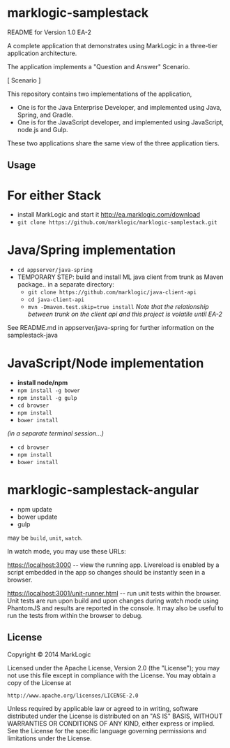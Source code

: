 # marklogic-samplestack

README for Version 1.0 EA-2

A complete application that demonstrates using MarkLogic in a three-tier application architecture.

The application implements a "Question and Answer" Scenario.

[ Scenario ]

This repository contains two implementations of the application, 

* One is for the Java Enterprise Developer, and implemented using Java, Spring, and Gradle.
* One is for the JavaScript developer, and implemented using JavaScript, node.js and Gulp.

These two applications share the same view of the three application tiers.

## Usage

# For either Stack
 
* install MarkLogic and start it  http://ea.marklogic.com/download
* ``git clone https://github.com/marklogic/marklogic-samplestack.git``

# Java/Spring implementation

* ```cd appserver/java-spring```
* TEMPORARY STEP: build and install ML java client from trunk as Maven package.. in a separate directory:
  * `git clone https://github.com/marklogic/java-client-api`
  * `cd java-client-api`
  * `mvn -Dmaven.test.skip=true install`
*Note that the relationship between trunk on the client api and this project is volatile until EA-2*

See README.md in appserver/java-spring for further information on the samplestack-java


# JavaScript/Node implementation

* **install node/npm**
* `npm install -g bower`
* `npm install -g gulp`
* `cd browser`
* `npm install`
* `bower install`

*(in a separate terminal session...)*

* `cd browser`
* `npm install`
* `bower install`

# marklogic-samplestack-angular

* npm update
* bower update
* gulp <command>

<command> may be `build`, `unit`, `watch`.

In watch mode, you may use these URLs:

[https://localhost:3000](https://localhost:3000) -- view the running app.
Livereload is enabled by a script embedded in the app so changes should
be instantly seen in a browser.

[https://localhost:3001/unit-runner.html](https://localhost:3001/unit-runner.html) -- run
unit tests within the browser.  Unit tests are run upon build and upon changes
during watch mode using PhantomJS and results are reported in the console.
It may also be useful to run the tests from within the browser to debug.


## License

Copyright © 2014 MarkLogic

Licensed under the Apache License, Version 2.0 (the "License");
you may not use this file except in compliance with the License.
You may obtain a copy of the License at

    http://www.apache.org/licenses/LICENSE-2.0

Unless required by applicable law or agreed to in writing, software
distributed under the License is distributed on an "AS IS" BASIS,
WITHOUT WARRANTIES OR CONDITIONS OF ANY KIND, either express or implied.
See the License for the specific language governing permissions and
limitations under the License.
